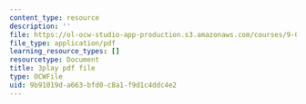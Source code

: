 ```yaml
---
content_type: resource
description: ''
file: https://ol-ocw-studio-app-production.s3.amazonaws.com/courses/9-00sc-introduction-to-psychology-fall-2011/9b91019da663bfd0c8a1f9d1c4ddc4e2_SXzdOK_J-xE.pdf
file_type: application/pdf
learning_resource_types: []
resourcetype: Document
title: 3play pdf file
type: OCWFile
uid: 9b91019d-a663-bfd0-c8a1-f9d1c4ddc4e2
---
```


